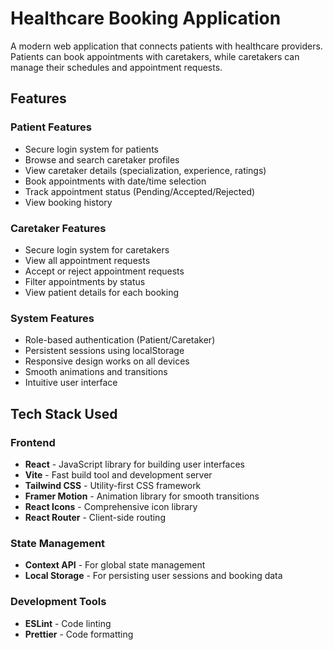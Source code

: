 # Healthcare Booking Application

A modern web application that connects patients with healthcare providers. Patients can book appointments with caretakers, while caretakers can manage their schedules and appointment requests.

## Features

### Patient Features
- Secure login system for patients
- Browse and search caretaker profiles
- View caretaker details (specialization, experience, ratings)
- Book appointments with date/time selection
- Track appointment status (Pending/Accepted/Rejected)
- View booking history

### Caretaker Features
- Secure login system for caretakers
- View all appointment requests
- Accept or reject appointment requests
- Filter appointments by status
- View patient details for each booking

### System Features
- Role-based authentication (Patient/Caretaker)
- Persistent sessions using localStorage
- Responsive design works on all devices
- Smooth animations and transitions
- Intuitive user interface

## Tech Stack Used

### Frontend
- **React** - JavaScript library for building user interfaces
- **Vite** - Fast build tool and development server
- **Tailwind CSS** - Utility-first CSS framework
- **Framer Motion** - Animation library for smooth transitions
- **React Icons** - Comprehensive icon library
- **React Router** - Client-side routing

### State Management
- **Context API** - For global state management
- **Local Storage** - For persisting user sessions and booking data

### Development Tools
- **ESLint** - Code linting
- **Prettier** - Code formatting
